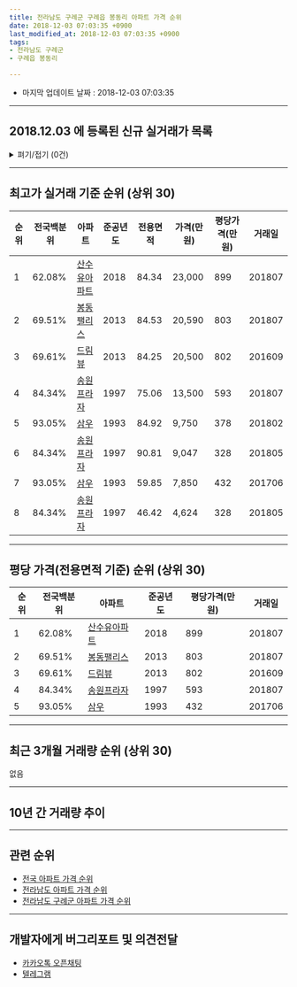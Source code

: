 ```yaml
---
title: 전라남도 구례군 구례읍 봉동리 아파트 가격 순위
date: 2018-12-03 07:03:35 +0900
last_modified_at: 2018-12-03 07:03:35 +0900
tags:
- 전라남도 구례군
- 구례읍 봉동리

---
```


* 마지막 업데이트 날짜 : 2018-12-03 07:03:35

---

## 2018.12.03 에 등록된 신규 실거래가 목록

<details>
<summary>펴기/접기 (0건)</summary>
<div markdown="1">

|아파트|전국백분위|준공년도|전용면적|가격(만원)|평당가격(만원)|거래일|
|---|---|---|---|---|---|---|
|없음|||||||


</div>
</details>

---

## 최고가 실거래 기준 순위 (상위 30)


|순위|전국백분위|아파트|준공년도|전용면적|가격(만원)|평당가격(만원)|거래일|
|---|---|---|---|---|---|---|---|
|1|62.08%|[산수유아파트](https://search.naver.com/search.naver?query=%EC%A0%84%EB%9D%BC%EB%82%A8%EB%8F%84+%EA%B5%AC%EB%A1%80%EA%B5%B0+%EA%B5%AC%EB%A1%80%EC%9D%8D+%EB%B4%89%EB%8F%99%EB%A6%AC+%EC%82%B0%EC%88%98%EC%9C%A0%EC%95%84%ED%8C%8C%ED%8A%B8)|2018|84.34|23,000|899|201807|
|2|69.51%|[봉동팰리스](https://search.naver.com/search.naver?query=%EC%A0%84%EB%9D%BC%EB%82%A8%EB%8F%84+%EA%B5%AC%EB%A1%80%EA%B5%B0+%EA%B5%AC%EB%A1%80%EC%9D%8D+%EB%B4%89%EB%8F%99%EB%A6%AC+%EB%B4%89%EB%8F%99%ED%8C%B0%EB%A6%AC%EC%8A%A4)|2013|84.53|20,590|803|201807|
|3|69.61%|[드림뷰](https://search.naver.com/search.naver?query=%EC%A0%84%EB%9D%BC%EB%82%A8%EB%8F%84+%EA%B5%AC%EB%A1%80%EA%B5%B0+%EA%B5%AC%EB%A1%80%EC%9D%8D+%EB%B4%89%EB%8F%99%EB%A6%AC+%EB%93%9C%EB%A6%BC%EB%B7%B0)|2013|84.25|20,500|802|201609|
|4|84.34%|[송원프라자](https://search.naver.com/search.naver?query=%EC%A0%84%EB%9D%BC%EB%82%A8%EB%8F%84+%EA%B5%AC%EB%A1%80%EA%B5%B0+%EA%B5%AC%EB%A1%80%EC%9D%8D+%EB%B4%89%EB%8F%99%EB%A6%AC+%EC%86%A1%EC%9B%90%ED%94%84%EB%9D%BC%EC%9E%90)|1997|75.06|13,500|593|201807|
|5|93.05%|[삼우](https://search.naver.com/search.naver?query=%EC%A0%84%EB%9D%BC%EB%82%A8%EB%8F%84+%EA%B5%AC%EB%A1%80%EA%B5%B0+%EA%B5%AC%EB%A1%80%EC%9D%8D+%EB%B4%89%EB%8F%99%EB%A6%AC+%EC%82%BC%EC%9A%B0)|1993|84.92|9,750|378|201802|
|6|84.34%|[송원프라자](https://search.naver.com/search.naver?query=%EC%A0%84%EB%9D%BC%EB%82%A8%EB%8F%84+%EA%B5%AC%EB%A1%80%EA%B5%B0+%EA%B5%AC%EB%A1%80%EC%9D%8D+%EB%B4%89%EB%8F%99%EB%A6%AC+%EC%86%A1%EC%9B%90%ED%94%84%EB%9D%BC%EC%9E%90)|1997|90.81|9,047|328|201805|
|7|93.05%|[삼우](https://search.naver.com/search.naver?query=%EC%A0%84%EB%9D%BC%EB%82%A8%EB%8F%84+%EA%B5%AC%EB%A1%80%EA%B5%B0+%EA%B5%AC%EB%A1%80%EC%9D%8D+%EB%B4%89%EB%8F%99%EB%A6%AC+%EC%82%BC%EC%9A%B0)|1993|59.85|7,850|432|201706|
|8|84.34%|[송원프라자](https://search.naver.com/search.naver?query=%EC%A0%84%EB%9D%BC%EB%82%A8%EB%8F%84+%EA%B5%AC%EB%A1%80%EA%B5%B0+%EA%B5%AC%EB%A1%80%EC%9D%8D+%EB%B4%89%EB%8F%99%EB%A6%AC+%EC%86%A1%EC%9B%90%ED%94%84%EB%9D%BC%EC%9E%90)|1997|46.42|4,624|328|201805|


---

## 평당 가격(전용면적 기준) 순위 (상위 30)


|순위|전국백분위|아파트|준공년도|평당가격(만원)|거래일|
|---|---|---|---|---|---|
|1|62.08%|[산수유아파트](https://search.naver.com/search.naver?query=%EC%A0%84%EB%9D%BC%EB%82%A8%EB%8F%84+%EA%B5%AC%EB%A1%80%EA%B5%B0+%EA%B5%AC%EB%A1%80%EC%9D%8D+%EB%B4%89%EB%8F%99%EB%A6%AC+%EC%82%B0%EC%88%98%EC%9C%A0%EC%95%84%ED%8C%8C%ED%8A%B8)|2018|899|201807|
|2|69.51%|[봉동팰리스](https://search.naver.com/search.naver?query=%EC%A0%84%EB%9D%BC%EB%82%A8%EB%8F%84+%EA%B5%AC%EB%A1%80%EA%B5%B0+%EA%B5%AC%EB%A1%80%EC%9D%8D+%EB%B4%89%EB%8F%99%EB%A6%AC+%EB%B4%89%EB%8F%99%ED%8C%B0%EB%A6%AC%EC%8A%A4)|2013|803|201807|
|3|69.61%|[드림뷰](https://search.naver.com/search.naver?query=%EC%A0%84%EB%9D%BC%EB%82%A8%EB%8F%84+%EA%B5%AC%EB%A1%80%EA%B5%B0+%EA%B5%AC%EB%A1%80%EC%9D%8D+%EB%B4%89%EB%8F%99%EB%A6%AC+%EB%93%9C%EB%A6%BC%EB%B7%B0)|2013|802|201609|
|4|84.34%|[송원프라자](https://search.naver.com/search.naver?query=%EC%A0%84%EB%9D%BC%EB%82%A8%EB%8F%84+%EA%B5%AC%EB%A1%80%EA%B5%B0+%EA%B5%AC%EB%A1%80%EC%9D%8D+%EB%B4%89%EB%8F%99%EB%A6%AC+%EC%86%A1%EC%9B%90%ED%94%84%EB%9D%BC%EC%9E%90)|1997|593|201807|
|5|93.05%|[삼우](https://search.naver.com/search.naver?query=%EC%A0%84%EB%9D%BC%EB%82%A8%EB%8F%84+%EA%B5%AC%EB%A1%80%EA%B5%B0+%EA%B5%AC%EB%A1%80%EC%9D%8D+%EB%B4%89%EB%8F%99%EB%A6%AC+%EC%82%BC%EC%9A%B0)|1993|432|201706|


---

## 최근 3개월 거래량 순위 (상위 30)

없음

---

## 10년 간 거래량 추이


<div style="width:100%;">
    <canvas id="deal_progress" height="250"></canvas>
</div>

<script>
new Chart(document.getElementById("deal_progress"), {
    type: 'line',
    data: {
        labels: ['200812','200901','200902','200903','200904','200905','200906','200907','200908','200909','200910','200911','200912','201001','201002','201003','201004','201005','201006','201007','201008','201009','201010','201011','201012','201101','201102','201103','201104','201105','201106','201107','201108','201109','201110','201111','201112','201201','201202','201203','201204','201205','201206','201207','201208','201209','201210','201211','201212','201301','201302','201303','201304','201305','201306','201307','201308','201309','201310','201311','201312','201401','201402','201403','201404','201405','201406','201407','201408','201409','201410','201411','201412','201501','201502','201503','201504','201505','201506','201507','201508','201509','201510','201511','201512','201601','201602','201603','201604','201605','201606','201607','201608','201609','201610','201611','201612','201701','201702','201703','201704','201705','201706','201707','201708','201709','201710','201711','201712','201801','201802','201803','201804','201805','201806','201807','201808','201809','201810','201811','201812'],
        datasets: [{
            label: '실거래 수',
            pointRadius: 1,
            data: [0, 0, 0, 0, 0, 0, 0, 0, 0, 0, 0, 2, 0, 0, 0, 0, 0, 1, 0, 1, 1, 0, 0, 2, 1, 1, 1, 0, 0, 0, 1, 1, 0, 0, 0, 0, 0, 1, 0, 1, 0, 0, 2, 0, 0, 0, 2, 0, 0, 0, 1, 0, 0, 0, 0, 1, 0, 1, 0, 1, 0, 1, 0, 3, 0, 2, 0, 0, 3, 2, 0, 2, 1, 1, 1, 1, 1, 2, 0, 0, 0, 0, 1, 1, 1, 0, 6, 3, 0, 2, 2, 1, 5, 1, 1, 1, 2, 0, 3, 0, 0, 1, 1, 0, 0, 0, 0, 0, 0, 0, 2, 0, 3, 17, 1, 6, 0, 2, 0, 0, 0],
            borderColor: "rgba(255, 201, 14, 1)",
            backgroundColor: "rgba(255, 201, 14, 0.5)",
            fill: true,
        }]
    },
    options: {
        responsive: true,
        title: {
            display: true,
            text: '10년간 거래량 추이'
        },
        tooltips: {
            mode: 'index',
            intersect: false,
        },
        hover: {
            mode: 'nearest',
            intersect: true
        },
        scales: {
            xAxes: [{
                display: true,
                scaleLabel: {
                    display: true,
                    labelString: '년/월'
                }
            }],
            yAxes: [{
                display: true,
                ticks: {
                    suggestedMin: 0,
                },
                scaleLabel: {
                    display: true,
                    labelString: '실거래 수'
                }
            }]
        }
    }
});

</script>


---

## 관련 순위

- [전국 아파트 가격 순위](https://inasie.github.io/apt-ranking/전국)
- [전라남도 아파트 가격 순위](https://inasie.github.io/apt-ranking/전라남도)
- [전라남도 구례군 아파트 가격 순위](https://inasie.github.io/apt-ranking/전라남도-구례군)


---

## 개발자에게 버그리포트 및 의견전달

- [카카오톡 오픈채팅](https://open.kakao.com/o/gLJUAP4)
- [텔레그램](https://t.me/inasie)

